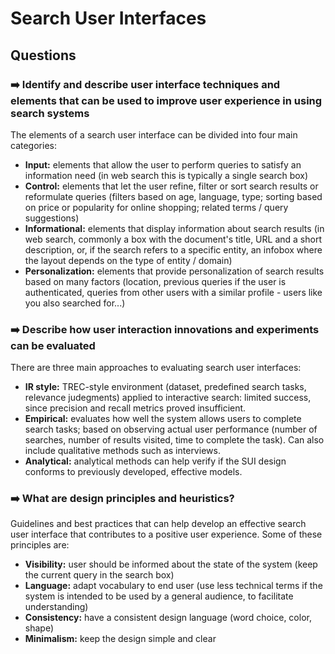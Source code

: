 # Search User Interfaces

## Questions

### ➡️ Identify and describe user interface techniques and elements that can be used to improve user experience in using search systems
The elements of a search user interface can be divided into four main categories:
- **Input:** elements that allow the user to perform queries to satisfy an information
    need (in web search this is typically a single search box)
- **Control:** elements that let the user refine, filter or sort search results or
    reformulate queries (filters based on age, language, type; sorting based on
    price or popularity for online shopping; related terms / query suggestions)
- **Informational:** elements that display information about search results
    (in web search, commonly a box with the document's title, URL and a short 
    description, or, if the search refers to a specific entity, an infobox where
    the layout depends on the type of entity / domain)
- **Personalization:** elements that provide personalization of search results
    based on many factors (location, previous queries if the user is authenticated,
    queries from other users with a similar profile - users like you also 
    searched for...)

### ➡️ Describe how user interaction innovations and experiments can be evaluated
There are three main approaches to evaluating search user interfaces:
- **IR style:** TREC-style environment (dataset, predefined search tasks,
    relevance judegments) applied to interactive search: limited success, since
    precision and recall metrics proved insufficient.
- **Empirical:** evaluates how well the system allows users to complete search 
    tasks; based on observing actual user performance (number of searches, number
    of results visited, time to complete the task). Can also include qualitative
    methods such as interviews.
- **Analytical:** analytical methods can help verify if the SUI design conforms
    to previously developed, effective models.

### ➡️ What are design principles and heuristics?
Guidelines and best practices that can help develop an effective search user
interface that contributes to a positive user experience. Some of these principles are:
- **Visibility:** user should be informed about the state of the system (keep
    the current query in the search box)
- **Language:** adapt vocabulary to end user (use less technical terms if the
    system is intended to be used by a general audience, to facilitate understanding)
- **Consistency:** have a consistent design language (word choice, color, shape)
- **Minimalism:** keep the design simple and clear
